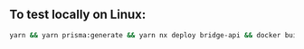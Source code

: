 ## To test locally on Linux:

```bash
yarn && yarn prisma:generate && yarn nx deploy bridge-api && docker build -t bridge -f tools/cicd/bridge.Dockerfile dist/apps/bridge-api/ && docker run --rm -it -p 4000:4000 bridge
```
